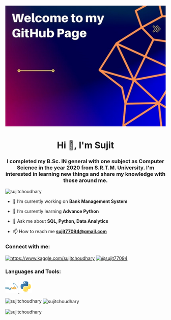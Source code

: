 ![logo](https://github.com/sujitchoudhary/sujitchoudhary/blob/main/Welcome%20to%20my%20GitHub%20Page.png)
<h1 align="center">Hi 👋, I'm Sujit</h1>
<h3 align="center">I completed my B.Sc. IN general with one subject as Computer Science in the year 2020 from S.R.T.M. University. I'm interested in learning new things and share my knowledge with those around me.</h3>

<p align="left"> <img src="https://komarev.com/ghpvc/?username=sujitchoudhary&label=Profile%20views&color=0e75b6&style=flat" alt="sujitchoudhary" /> </p>

- 🔭 I’m currently working on **Bank Management System**

- 🌱 I’m currently learning **Advance Python**

- 💬 Ask me about **SQL, Python, Data Analytics**

- 📫 How to reach me **sujit77094@gmail.com**

<h3 align="left">Connect with me:</h3>
<p align="left">
<a href="https://kaggle.com/https://www.kaggle.com/sujitchoudhary" target="blank"><img align="center" src="https://raw.githubusercontent.com/rahuldkjain/github-profile-readme-generator/master/src/images/icons/Social/kaggle.svg" alt="https://www.kaggle.com/sujitchoudhary" height="30" width="40" /></a>
<a href="https://www.hackerrank.com/@sujit77094" target="blank"><img align="center" src="https://raw.githubusercontent.com/rahuldkjain/github-profile-readme-generator/master/src/images/icons/Social/hackerrank.svg" alt="@sujit77094" height="30" width="40" /></a>
</p>

<h3 align="left">Languages and Tools:</h3>
<p align="left"> <a href="https://www.mysql.com/" target="_blank" rel="noreferrer"> <img src="https://raw.githubusercontent.com/devicons/devicon/master/icons/mysql/mysql-original-wordmark.svg" alt="mysql" width="40" height="40"/> </a> <a href="https://www.python.org" target="_blank" rel="noreferrer"> <img src="https://raw.githubusercontent.com/devicons/devicon/master/icons/python/python-original.svg" alt="python" width="40" height="40"/> </a> </p>

<p><img align="left" src="https://github-readme-stats.vercel.app/api/top-langs?username=sujitchoudhary&show_icons=true&locale=en&layout=compact" alt="sujitchoudhary" /></p>

<p>&nbsp;<img align="center" src="https://github-readme-stats.vercel.app/api?username=sujitchoudhary&show_icons=true&locale=en" alt="sujitchoudhary" /></p>

<p><img align="center" src="https://github-readme-streak-stats.herokuapp.com/?user=sujitchoudhary&" alt="sujitchoudhary" /></p>
